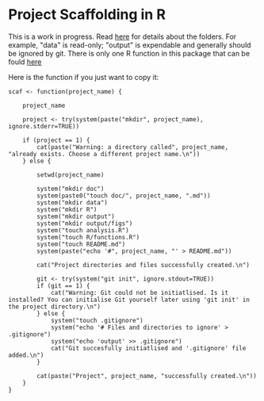 # Project Scaffolding in R

This is a work in progress. Read [here](https://nicercode.github.io/blog/2013-04-05-projects/) for details about the folders. For example, "data" is read-only; "output" is expendable and generally should be ignored by git. There is only one R function in this package that can be fould [here](R/scaf.R)

Here is the function if you just want to copy it:

	scaf <- function(project_name) {

		project_name

		project <- try(system(paste("mkdir", project_name), ignore.stderr=TRUE))

		if (project == 1) {
			cat(paste("Warning: a directory called", project_name, "already exists. Choose a different project name.\n"))
		} else {

			setwd(project_name)

			system("mkdir doc")
			system(paste0("touch doc/", project_name, ".md"))
			system("mkdir data")
			system("mkdir R")
			system("mkdir output")
			system("mkdir output/figs")
			system("touch analysis.R")
			system("touch R/functions.R")
			system("touch README.md")
			system(paste("echo '#", project_name, "' > README.md"))

			cat("Project directories and files successfully created.\n")

			git <- try(system("git init", ignore.stdout=TRUE))
			if (git == 1) {
				cat("Warning: Git could not be initiatlised. Is it installed? You can initialise Git yourself later using 'git init' in the project directory.\n")
			} else {
				system("touch .gitignore")
				system("echo '# Files and directories to ignore' > .gitignore")
				system("echo 'output' >> .gitignore")
				cat("Git succesfully initiatlised and '.gitignore' file added.\n")
			}

			cat(paste("Project", project_name, "successfully created.\n"))
		}
	}
